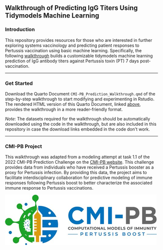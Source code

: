 ## Walkthrough of Predicting IgG Titers Using Tidymodels Machine Learning


### Introduction

This repository provides resources for those who are interested in further exploring systems vaccinology and predicting patient responses to Pertussis vaccination using basic machine learning. Specifically, the following [walkthrough](https://jhsiao12.github.io/CMI-PB_Walkthrough/) builds a customizable tidymodels machine learning prediction of IgG antibody titers against Pertussis toxin (PT) 7 days post-vaccination.

---

### Get Started

Download the Quarto Document `CMI-PB_Prediction_Walkthrough.qmd` of the step-by-step walkthrough to start modifying and experimenting in Rstudio. The rendered HTML version of this Quarto Document, linked [above](https://jhsiao12.github.io/CMI-PB_Walkthrough/), provides the walkthrough in a more reader-friendly format.

*Note*: The datasets required for the walkthrough should be automatically downloaded using the code in the walkthrough, but are also included in this repository in case the download links embedded in the code don't work. 

---

### CMI-PB Project

This walkthrough was adapted from a modeling attempt at task 1.1 of the 2022 CMI-PB Prediction Challenge on the [CMI-PB website](https://www.cmi-pb.org/). This challenge provides data from individuals who have received a Pertussis booster as a proxy for Pertussis infection. By providing this data, the project aims to facilitate interdisciplinary collaboration for predictive modeling of immune responses following Pertussis boost to better characterize the associated immune response to Pertussis vaccinations. 

![](CMIPB.jpg)
